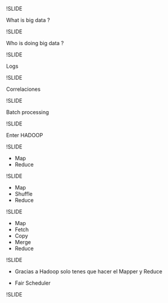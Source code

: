 !SLIDE

What is big data ?

!SLIDE

Who is doing big data ?

!SLIDE

Logs

!SLIDE

Correlaciones

!SLIDE

Batch processing

!SLIDE

Enter HADOOP

!SLIDE

* Map
* Reduce

!SLIDE

* Map
* Shuffle
* Reduce

!SLIDE

* Map
* Fetch
* Copy
* Merge
* Reduce

!SLIDE

* Gracias a Hadoop solo tenes que hacer el
Mapper y Reduce

* Fair Scheduler

!SLIDE

